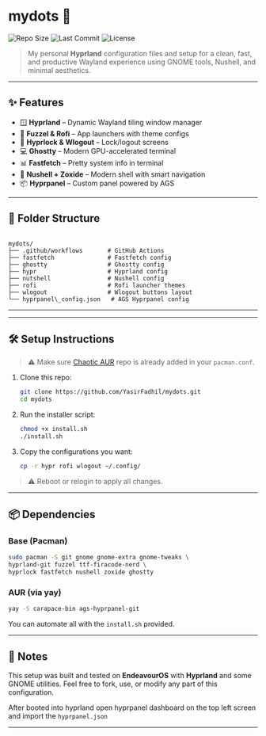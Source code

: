 # mydots 🧩

![Repo Size](https://img.shields.io/github/repo-size/YasirFadhil/mydots?style=flat-square)
![Last Commit](https://img.shields.io/github/last-commit/YasirFadhil/mydots?style=flat-square)
![License](https://img.shields.io/github/license/YasirFadhil/mydots?style=flat-square)

> My personal **Hyprland** configuration files and setup for a clean, fast, and productive Wayland experience using GNOME tools, Nushell, and minimal aesthetics.

---

## ✨ Features

- 🪟 **Hyprland** – Dynamic Wayland tiling window manager
- 🎨 **Fuzzel & Rofi** – App launchers with theme configs
- 🔐 **Hyprlock & Wlogout** – Lock/logout screens
- 💻 **Ghostty** – Modern GPU-accelerated terminal
- 📊 **Fastfetch** – Pretty system info in terminal
- 🧠 **Nushell + Zoxide** – Modern shell with smart navigation
- 📦 **Hyprpanel** – Custom panel powered by AGS

---

## 📁 Folder Structure

```

mydots/
├── .github/workflows       # GitHub Actions
├── fastfetch               # Fastfetch config
├── ghostty                 # Ghostty config
├── hypr                    # Hyprland config
├── nutshell                # Nushell config
├── rofi                    # Rofi launcher themes
├── wlogout                 # Wlogout buttons layout
└── hyprpanel\_config.json   # AGS Hyprpanel config

````

---


---

## 🛠️ Setup Instructions

> ⚠️ Make sure [Chaotic AUR](https://aur.chaotic.cx/) repo is already added in your `pacman.conf`.


1. Clone this repo:
   ```bash
   git clone https://github.com/YasirFadhil/mydots.git
   cd mydots
   ```


2. Run the installer script:
   ```bash
   chmod +x install.sh
   ./install.sh
   ```

3. Copy the configurations you want:
   ```bash
   cp -r hypr rofi wlogout ~/.config/
   ```

> ⚠️ Reboot or relogin to apply all changes.

---

## 📦 Dependencies

### Base (Pacman)

```bash
sudo pacman -S git gnome gnome-extra gnome-tweaks \
hyprland-git fuzzel ttf-firacode-nerd \
hyprlock fastfetch nushell zoxide ghostty
```

### AUR (via yay)

```bash
yay -S carapace-bin ags-hyprpanel-git
```

You can automate all with the `install.sh` provided.

---

## 🧠 Notes

This setup was built and tested on **EndeavourOS** with **Hyprland** and some GNOME utilities.
Feel free to fork, use, or modify any part of this configuration.

After booted into hyprland open hyprpanel dashboard on the top left screen and import the ```hyprpanel.json``` 

---
